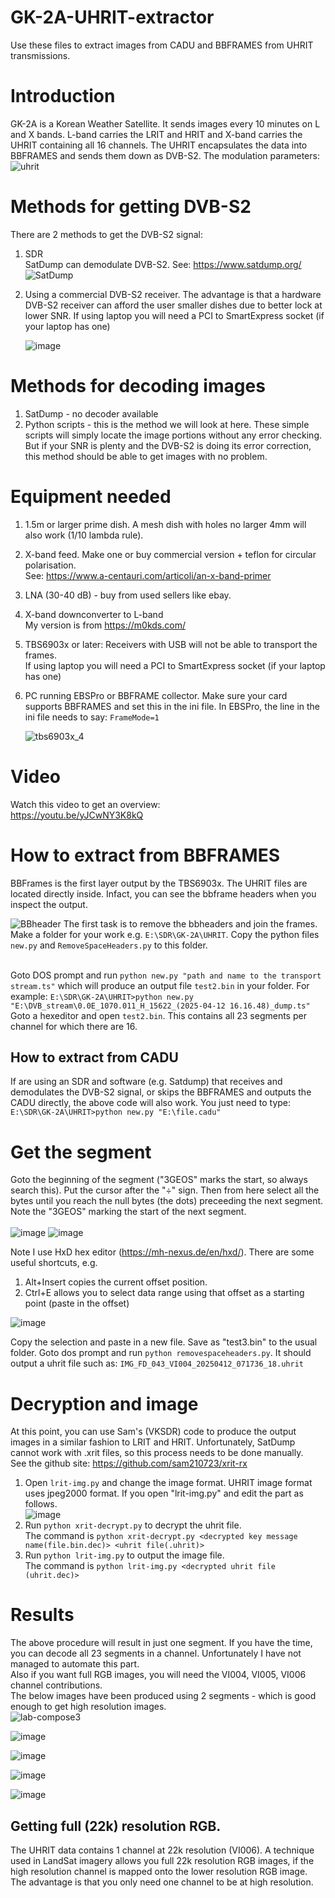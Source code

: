 # GK-2A-UHRIT-extractor
Use these files to extract images from CADU and BBFRAMES from UHRIT transmissions.
# Introduction
GK-2A is a Korean Weather Satellite. It sends images every 10 minutes on L and X bands. L-band carries the LRIT and HRIT and X-band carries the UHRIT containing all 16 channels. The UHRIT encapsulates the data into BBFRAMES and sends them down as DVB-S2. The modulation parameters:<br>
![uhrit](https://github.com/user-attachments/assets/7c35c882-6073-4152-954f-cb345af9dbba)

# Methods for getting DVB-S2
There are 2 methods to get the DVB-S2 signal:
1. SDR<br>
   SatDump can demodulate DVB-S2. See: https://www.satdump.org/
   ![SatDump](https://github.com/user-attachments/assets/31bf75a3-d5ca-4e62-ad80-0b38b10400e9)

3. Using a commercial DVB-S2 receiver. The advantage is that a hardware DVB-S2 receiver can afford the user smaller dishes due to better lock at lower SNR. If using laptop you will need a PCI to SmartExpress socket (if your laptop has one)<p>
   ![image](https://github.com/user-attachments/assets/92f19a46-60df-4a15-94b2-1e21b97f5998)
# Methods for decoding images
1. SatDump - no decoder available
2. Python scripts - this is the method we will look at here. These simple scripts will simply locate the image portions without any error checking. But if your SNR is plenty and the DVB-S2 is doing its error correction, this method should be able to get images with no problem.
# Equipment needed
1. 1.5m or larger prime dish. A mesh dish with holes no larger 4mm will also work (1/10 lambda rule).
2. X-band feed. Make one or buy commercial version + teflon for circular polarisation.<br>
   See: https://www.a-centauri.com/articoli/an-x-band-primer
4. LNA (30-40 dB) - buy from used sellers like ebay.
5. X-band downconverter to L-band<br>
   My version is from https://m0kds.com/
7. TBS6903x or later: Receivers with USB will not be able to transport the frames.<br>
   If using laptop you will need a PCI to SmartExpress socket (if your laptop has one)
   

9. PC running EBSPro or BBFRAME collector. Make sure your card supports BBFRAMES and set this in the ini file. In EBSPro, the line in the ini file needs to say:
   `FrameMode=1`<p>
    ![tbs6903x_4](https://github.com/user-attachments/assets/52d2771d-7deb-4aa5-94a5-ce1048592547)

# Video
Watch this video to get an overview:<br>
https://youtu.be/yJCwNY3K8kQ
# How to extract from BBFRAMES
BBFrames is the first layer output by the TBS6903x. The UHRIT files are located directly inside. Infact, you can see the bbframe headers when you inspect the output.<p>
![BBheader](https://github.com/user-attachments/assets/115ec0f4-57ef-48aa-ad3f-1d8759176d04)
The first task is to remove the bbheaders and join the frames. Make a folder for your work e.g. `E:\SDR\GK-2A\UHRIT`. Copy the python files `new.py` and `RemoveSpaceHeaders.py` to this folder. 

<br>Goto DOS prompt and run `python new.py "path and name to the transport stream.ts"` which will produce an output file `test2.bin` in your folder. For example:
`E:\SDR\GK-2A\UHRIT>python new.py "E:\DVB_stream\0.0E_1070.011_H_15622_(2025-04-12 16.16.48)_dump.ts"`
<br>
Goto a hexeditor and open `test2.bin`. This contains all 23 segments per channel for which there are 16.<br>
## How to extract from CADU
If are using an SDR and software (e.g. Satdump) that receives and demodulates the DVB-S2 signal, or skips the BBFRAMES and outputs the CADU directly, the above code will also work. You just need to type:
`E:\SDR\GK-2A\UHRIT>python new.py "E:\file.cadu"`

# Get the segment
Goto the beginning of the segment ("3GEOS" marks the start, so always search this). Put the cursor after the "÷" sign.
Then from here select all the bytes until you reach the null bytes (the dots) preceeding the next segment. Note the "3GEOS" marking the start of the next segment.<br>
<br>
![image](https://github.com/user-attachments/assets/0dcd07c9-4881-43cc-890e-10324de94c87)
![image](https://github.com/user-attachments/assets/52fc925f-169f-450c-a134-4b5363c926cd)

Note I use HxD hex editor (https://mh-nexus.de/en/hxd/). There are some useful shortcuts, e.g. 
1. Alt+Insert copies the current offset position.
2. Ctrl+E allows you to select data range using that offset as a starting point (paste in the offset)<br>

![image](https://github.com/user-attachments/assets/c97266f6-4028-48e1-8480-d135e3b8d5a9)

Copy the selection and paste in a new file. Save as "test3.bin" to the usual folder.
Goto dos prompt and run `python removespaceheaders.py`. It should output a uhrit file such as:
`IMG_FD_043_VI004_20250412_071736_18.uhrit`

# Decryption and image
At this point, you can use Sam's (VKSDR) code to produce the output images in a similar fashion to LRIT and HRIT. Unfortunately, SatDump cannot work with .xrit files, so this process needs to be done manually.
<br>See the github site:
https://github.com/sam210723/xrit-rx<br>
1. Open `lrit-img.py` and change the image format. UHRIT image format uses jpeg2000 format. If you open "lrit-img.py" and edit the part as follows.<br>
![image](https://github.com/user-attachments/assets/3b305359-aad4-4544-96f5-ff932a461fae)
1. Run `python xrit-decrypt.py` to decrypt the uhrit file.<br>
   The command is `python xrit-decrypt.py <decrypted key message name(file.bin.dec)> <uhrit file(.uhrit)>`
3. Run `python lrit-img.py` to output the image file.<br>
   The command is `python lrit-img.py <decrypted uhrit file (uhrit.dec)>`
# Results
The above procedure will result in just one segment. If you have the time, you can decode all 23 segments in a channel. Unfortunately I have not managed to automate this part. <br>Also if you want full RGB images, you will need the VI004, VI005, VI006 channel contributions.<br>
The below images have been produced using 2 segments - which is good enough to get high resolution images.<br>
![lab-compose3](https://github.com/user-attachments/assets/68579833-3bc5-4cfa-9de9-abc7273a8683)<p>
![image](https://github.com/user-attachments/assets/d313bdad-8e7a-46a6-a971-248e67d46237)<p>
![image](https://github.com/user-attachments/assets/5e6a076f-022b-4765-930d-c72e0da298f0)<p>
![image](https://github.com/user-attachments/assets/5cfb1861-a25d-4ff9-aa56-d57da0c89528)<p>
![image](https://github.com/user-attachments/assets/eed05f50-1810-4a9f-aa68-915ca2960663)<p>


## Getting full (22k) resolution RGB.
The UHRIT data contains 1 channel at 22k resolution (VI006). A technique used in LandSat imagery allows you full 22k resolution RGB images, if the high resolution channel is mapped onto the lower resolution RGB image. The advantage is that you only need one channel to be at high resolution.


